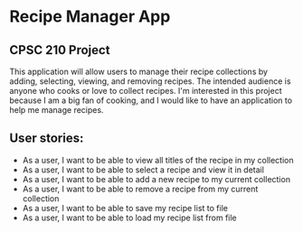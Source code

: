 # Recipe Manager App

## CPSC 210 Project
This application will allow users to manage their recipe collections by adding, selecting, viewing, and 
removing recipes. The intended audience is anyone who cooks or love to collect recipes. I'm interested in this project 
because I am a big fan of cooking, and I would like to have an application to help me 
manage recipes.

## User stories:
- As a user, I want to be able to view all titles of the recipe in my collection
- As a user, I want to be able to select a recipe and view it in detail
- As a user, I want to be able to add a new recipe to my current collection
- As a user, I want to be able to remove a recipe from my current collection
- As a user, I want to be able to save my recipe list to file
- As a user, I want to be able to load my recipe list from file
